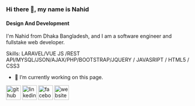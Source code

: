 
### Hi there 👋, my name is Nahid
#### Design And Development
I'm Nahid from Dhaka Bangladesh, and I am a software engineer and fullstake web developer.

Skills: LARAVEL/VUE JS /REST API/MYSQL/JSON/AJAX/PHP/BOOTSTRAP/JQUERY / JAVASRIPT / HTML5 / CSS3

- 🔭 I’m currently working on this page. 


[<img src='https://cdn.jsdelivr.net/npm/simple-icons@3.0.1/icons/github.svg' alt='github' height='40'>](https://github.com/lasker61)  [<img src='https://cdn.jsdelivr.net/npm/simple-icons@3.0.1/icons/linkedin.svg' alt='linkedin' height='40'>](https://www.linkedin.com/in/https://www.linkedin.com/in/nahid-lasker-6b1340152//)  [<img src='https://cdn.jsdelivr.net/npm/simple-icons@3.0.1/icons/facebook.svg' alt='facebook' height='40'>](https://www.facebook.com/https://www.facebook.com/Nahid.Lasker.NL/)  [<img src='https://cdn.jsdelivr.net/npm/simple-icons@3.0.1/icons/icloud.svg' alt='website' height='40'>](nahidlasker.com)  

